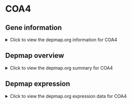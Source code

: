 <h1>COA4</h1>

<h2>Gene information</h2>
<details>
  <summary>Click to view the depmap.org information for COA4</summary>
  <iframe src="https://depmap.org/portal/gene/COA4?tab=about" style="border:none;width:100%;height:800px"></iframe>
</details>

<h2>Depmap overview</h2>
<details>
  <summary>Click to view the depmap.org summary for COA4</summary>
  <iframe src="https://depmap.org/portal/gene/COA4?tab=overview" style="border:none;width:100%;height:800px"></iframe>
</details>

<h2>Depmap expression</h2>
<details>
  <summary>Click to view the depmap.org expression data for COA4</summary>
  <iframe src="https://depmap.org/portal/gene/COA4?tab=characterization" style="border:none;width:100%;height:800px"></iframe>
</details>


<!--
<h2>Reactome Pathway diagram</h2>
PNAME
-->


